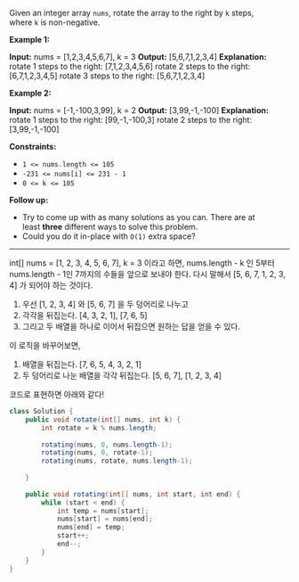 Given an integer array `nums`, rotate the array to the right by `k` steps, where `k` is non-negative.

**Example 1:**

**Input:** nums = [1,2,3,4,5,6,7], k = 3
**Output:** [5,6,7,1,2,3,4]
**Explanation:**
rotate 1 steps to the right: [7,1,2,3,4,5,6]
rotate 2 steps to the right: [6,7,1,2,3,4,5]
rotate 3 steps to the right: [5,6,7,1,2,3,4]

**Example 2:**

**Input:** nums = [-1,-100,3,99], k = 2
**Output:** [3,99,-1,-100]
**Explanation:** 
rotate 1 steps to the right: [99,-1,-100,3]
rotate 2 steps to the right: [3,99,-1,-100]

**Constraints:**

- `1 <= nums.length <= 105`
- `-231 <= nums[i] <= 231 - 1`
- `0 <= k <= 105`

**Follow up:**

- Try to come up with as many solutions as you can. There are at least **three** different ways to solve this problem.
- Could you do it in-place with `O(1)` extra space?

---

int[] nums = \[1, 2, 3, 4, 5, 6, 7\], k = 3 이라고 하면,
nums.length - k 인 5부터 nums.length - 1인 7까지의 수들을 앞으로 보내야 한다.
다시 말해서 \[5, 6, 7, 1, 2, 3, 4\] 가 되어야 하는 것이다.

1. 우선 \[1, 2, 3, 4\] 와  \[5, 6, 7\] 을 두 덩어리로 나누고
2. 각각을 뒤집는다. \[4, 3, 2, 1\], \[7, 6, 5\]
3. 그리고 두 배열을 하나로 이어서 뒤집으면 원하는 답을 얻을 수 있다.

이 로직을 바꾸어보면,

1. 배열을 뒤집는다. \[7, 6, 5, 4, 3, 2, 1\]
2. 두 덩어리로 나눈 배열을 각각 뒤집는다.
\[5, 6, 7\], \[1, 2, 3, 4\]

코드로 표현하면 아래와 같다!

```java
class Solution {
    public void rotate(int[] nums, int k) {
        int rotate = k % nums.length;
        
        rotating(nums, 0, nums.length-1);
        rotating(nums, 0, rotate-1);
        rotating(nums, rotate, nums.length-1);
        
    }
    
    public void rotating(int[] nums, int start, int end) {
        while (start < end) {
            int temp = nums[start];
            nums[start] = nums[end];
            nums[end] = temp;
            start++;
            end--;
        }
    }
}
```
